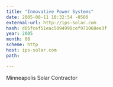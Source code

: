 ```yaml
---
title: "Innovative Power Systems"
date: 2005-08-11 18:32:54 -0500
external-url: http://ips-solar.com
hash: d05fcef51eac5094990cef971068ee3f
year: 2005
month: 08
scheme: http
host: ips-solar.com
path: 

---
```


Minneapolis Solar Contractor

